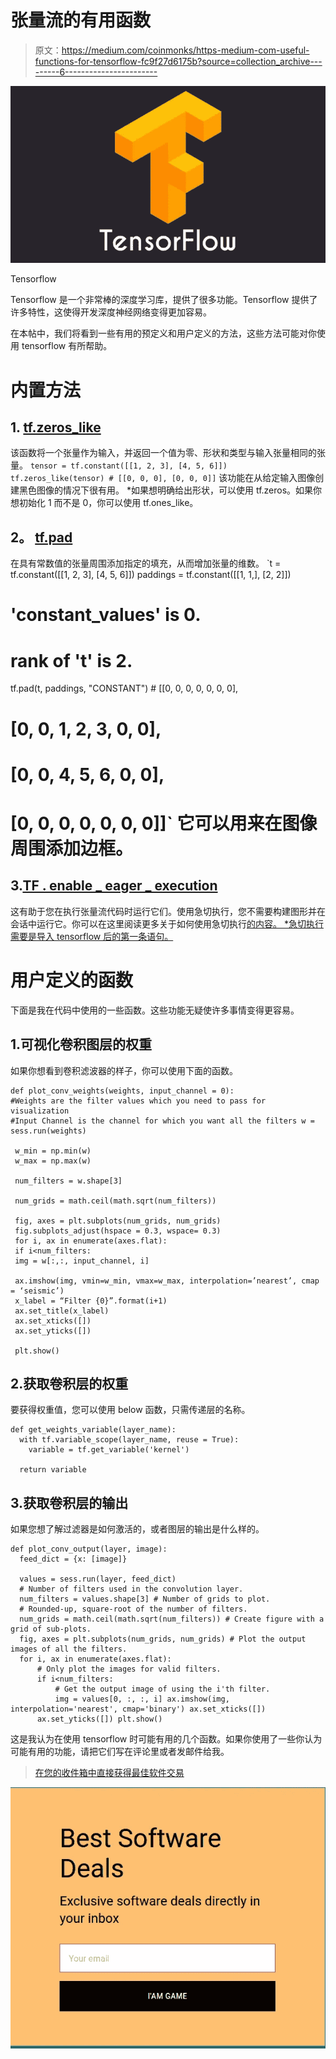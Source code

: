 # 张量流的有用函数

> 原文：<https://medium.com/coinmonks/https-medium-com-useful-functions-for-tensorflow-fc9f27d6175b?source=collection_archive---------6----------------------->

![](img/bd2ba479b39778a5ac6e9e6434c04417.png)

Tensorflow

Tensorflow 是一个非常棒的深度学习库，提供了很多功能。Tensorflow 提供了许多特性，这使得开发深度神经网络变得更加容易。

在本帖中，我们将看到一些有用的预定义和用户定义的方法，这些方法可能对你使用 tensorflow 有所帮助。

# 内置方法

## 1. [tf.zeros_like](https://www.tensorflow.org/api_docs/python/tf/zeros_like)

该函数将一个张量作为输入，并返回一个值为零、形状和类型与输入张量相同的张量。
`tensor = tf.constant([[1, 2, 3], [4, 5, 6]])
tf.zeros_like(tensor) # [[0, 0, 0], [0, 0, 0]]` 该功能在从给定输入图像创建黑色图像的情况下很有用。
*如果想明确给出形状，可以使用 tf.zeros。如果你想初始化 1 而不是 0，你可以使用 tf.ones_like。

## **2。** [**tf.pad**](https://www.tensorflow.org/api_docs/python/tf/pad)

在具有常数值的张量周围添加指定的填充，从而增加张量的维数。
`t = tf.constant([[1, 2, 3], [4, 5, 6]])
paddings = tf.constant([[1, 1,], [2, 2]])
# 'constant_values' is 0.
# rank of 't' is 2.
tf.pad(t, paddings, "CONSTANT") # [[0, 0, 0, 0, 0, 0, 0],
# [0, 0, 1, 2, 3, 0, 0],
# [0, 0, 4, 5, 6, 0, 0],
# [0, 0, 0, 0, 0, 0, 0]]` 它可以用来在图像周围添加边框。

## 3.[TF . enable _ eager _ execution](https://www.tensorflow.org/api_docs/python/tf/enable_eager_execution)

这有助于您在执行张量流代码时运行它们。使用急切执行，您不需要构建图形并在会话中运行它。你可以在这里阅读更多关于如何使用急切执行[的内容。
*急切执行需要是导入 tensorflow 后的第一条语句。](https://towardsdatascience.com/eager-execution-tensorflow-8042128ca7be)

# 用户定义的函数

下面是我在代码中使用的一些函数。这些功能无疑使许多事情变得更容易。

## 1.可视化卷积图层的权重

如果你想看到卷积滤波器的样子，你可以使用下面的函数。

```
def plot_conv_weights(weights, input_channel = 0):
#Weights are the filter values which you need to pass for visualization
#Input Channel is the channel for which you want all the filters w = sess.run(weights)

 w_min = np.min(w)
 w_max = np.max(w)

 num_filters = w.shape[3]

 num_grids = math.ceil(math.sqrt(num_filters))

 fig, axes = plt.subplots(num_grids, num_grids)
 fig.subplots_adjust(hspace = 0.3, wspace= 0.3)
 for i, ax in enumerate(axes.flat):
 if i<num_filters:
 img = w[:,:, input_channel, i]

 ax.imshow(img, vmin=w_min, vmax=w_max, interpolation=’nearest’, cmap = ‘seismic’)
 x_label = “Filter {0}”.format(i+1)
 ax.set_title(x_label)
 ax.set_xticks([])
 ax.set_yticks([])

 plt.show()
```

## 2.获取卷积层的权重

要获得权重值，您可以使用 below 函数，只需传递层的名称。

```
def get_weights_variable(layer_name):
  with tf.variable_scope(layer_name, reuse = True):
    variable = tf.get_variable('kernel')

  return variable
```

## 3.获取卷积层的输出

如果您想了解过滤器是如何激活的，或者图层的输出是什么样的。

```
def plot_conv_output(layer, image):
  feed_dict = {x: [image]}

  values = sess.run(layer, feed_dict)
  # Number of filters used in the convolution layer.
  num_filters = values.shape[3] # Number of grids to plot.
  # Rounded-up, square-root of the number of filters.
  num_grids = math.ceil(math.sqrt(num_filters)) # Create figure with a grid of sub-plots.
  fig, axes = plt.subplots(num_grids, num_grids) # Plot the output images of all the filters.
  for i, ax in enumerate(axes.flat):
      # Only plot the images for valid filters.
      if i<num_filters:
          # Get the output image of using the i'th filter.
          img = values[0, :, :, i] ax.imshow(img, interpolation='nearest', cmap='binary') ax.set_xticks([])
      ax.set_yticks([]) plt.show()
```

这是我认为在使用 tensorflow 时可能有用的几个函数。如果你使用了一些你认为可能有用的功能，请把它们写在评论里或者发邮件给我。

> [在您的收件箱中直接获得最佳软件交易](https://coincodecap.com/?utm_source=coinmonks)

[![](img/7c0b3dfdcbfea594cc0ae7d4f9bf6fcb.png)](https://coincodecap.com/?utm_source=coinmonks)